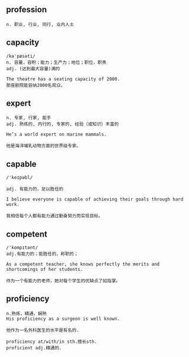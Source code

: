 ## profession
```
n. 职业, 行业, 同行, 业内人士
```

## capacity
```
/kə'pæsəti/
n. 容量，容积；能力；生产力；地位；职位，职责
adj. (达到最大容量)满的

The theatre has a seating capacity of 2000.
那座剧院能容纳2000名观众。
```

## expert
```
n. 专家, 行家, 能手
adj. 熟练的, 内行的, 专家的, 经验（或知识）丰富的

He’s a world expert on marine mammals.

他是海洋哺乳动物方面的世界级专家。
```

## capable
```
/'keɪpəbl/

adj. 有能力的，足以胜任的

I believe everyone is capable of achieving their goals through hard work.

我相信每个人都有能力通过勤奋努力而实现目标。
```

## competent
```
/'kɒmpɪtənt/
adj.有能力的；能胜任的，称职的；

As a competent teacher, she knows perfectly the merits and shortcomings of her students.

作为一个有能力的老师，她对每个学生的优缺点了如指掌。
```

## proficiency
```
n.熟练，精通，娴熟
His proficiency as a surgeon is well known.

他作为一名外科医生的水平是有名的.

proficiency at/with/in sth.擅长sth.
proficient adj.精通的.
```

